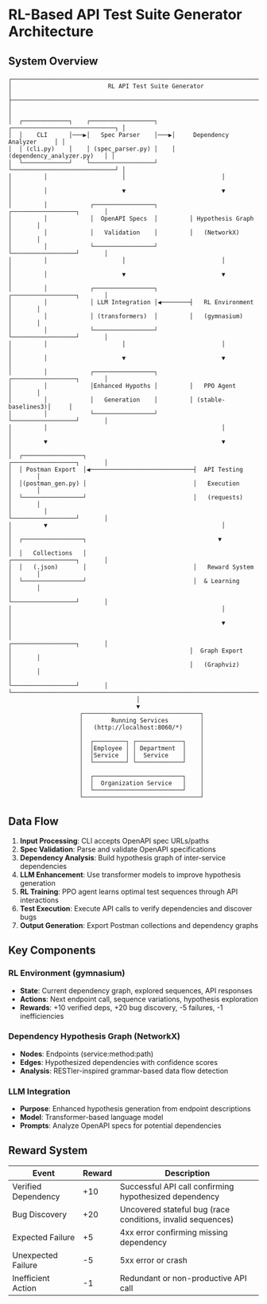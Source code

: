 # RL-Based API Test Suite Generator Architecture

## System Overview

```
┌─────────────────────────────────────────────────────────────────────────────┐
│                           RL API Test Suite Generator                       │
├─────────────────────────────────────────────────────────────────────────────┤
│                                                                             │
│  ┌─────────────┐    ┌──────────────────┐    ┌─────────────────────────────┐ │
│  │    CLI      │───▶│   Spec Parser    │───▶│     Dependency Analyzer     │ │
│  │ (cli.py)    │    │ (spec_parser.py) │    │  (dependency_analyzer.py)   │ │
│  └─────────────┘    └──────────────────┘    └─────────────────────────────┘ │
│         │                     │                           │                 │
│         │                     ▼                           ▼                 │
│         │            ┌─────────────────┐         ┌──────────────────┐       │
│         │            │  OpenAPI Specs  │         │ Hypothesis Graph │       │
│         │            │   Validation    │         │   (NetworkX)     │       │
│         │            └─────────────────┘         └──────────────────┘       │
│         │                     │                           │                 │
│         │                     ▼                           ▼                 │
│         │            ┌─────────────────┐         ┌──────────────────┐       │
│         │            │ LLM Integration │◀────────┤   RL Environment │       │
│         │            │ (transformers)  │         │   (gymnasium)    │       │
│         │            └─────────────────┘         └──────────────────┘       │
│         │                     │                           │                 │
│         │                     ▼                           ▼                 │
│         │            ┌─────────────────┐         ┌──────────────────┐       │
│         │            │Enhanced Hypoths │         │   PPO Agent      │       │
│         │            │   Generation    │         │ (stable-baselines3)│     │
│         │            └─────────────────┘         └──────────────────┘       │
│         │                                                 │                 │
│         ▼                                                 ▼                 │
│  ┌─────────────────┐                              ┌──────────────────┐       │
│  │ Postman Export  │◀─────────────────────────────┤  API Testing     │       │
│  │(postman_gen.py) │                              │   Execution      │       │
│  └─────────────────┘                              │   (requests)     │       │
│         │                                         └──────────────────┘       │
│         ▼                                                 │                 │
│  ┌─────────────────┐                                     ▼                 │
│  │   Collections   │                              ┌──────────────────┐       │
│  │   (.json)       │                              │   Reward System  │       │
│  └─────────────────┘                              │  & Learning      │       │
│                                                   └──────────────────┘       │
│                                                           │                 │
│                                                           ▼                 │
│                                                  ┌──────────────────┐       │
│                                                  │  Graph Export    │       │
│                                                  │   (Graphviz)     │       │
│                                                  └──────────────────┘       │
└─────────────────────────────────────────────────────────────────────────────┘
                                    │
                                    ▼
                    ┌─────────────────────────────────┐
                    │        Running Services         │
                    │   (http://localhost:8060/*)     │
                    │                                 │
                    │  ┌─────────┐ ┌─────────────┐    │
                    │  │Employee │ │ Department  │    │
                    │  │Service  │ │  Service    │    │
                    │  └─────────┘ └─────────────┘    │
                    │                                 │
                    │  ┌─────────────────────────┐    │
                    │  │  Organization Service   │    │
                    │  └─────────────────────────┘    │
                    └─────────────────────────────────┘
```

## Data Flow

1. **Input Processing**: CLI accepts OpenAPI spec URLs/paths
2. **Spec Validation**: Parse and validate OpenAPI specifications
3. **Dependency Analysis**: Build hypothesis graph of inter-service dependencies
4. **LLM Enhancement**: Use transformer models to improve hypothesis generation
5. **RL Training**: PPO agent learns optimal test sequences through API interactions
6. **Test Execution**: Execute API calls to verify dependencies and discover bugs
7. **Output Generation**: Export Postman collections and dependency graphs

## Key Components

### RL Environment (gymnasium)
- **State**: Current dependency graph, explored sequences, API responses
- **Actions**: Next endpoint call, sequence variations, hypothesis exploration
- **Rewards**: +10 verified deps, +20 bug discovery, -5 failures, -1 inefficiencies

### Dependency Hypothesis Graph (NetworkX)
- **Nodes**: Endpoints (service:method:path)
- **Edges**: Hypothesized dependencies with confidence scores
- **Analysis**: RESTler-inspired grammar-based data flow detection

### LLM Integration
- **Purpose**: Enhanced hypothesis generation from endpoint descriptions
- **Model**: Transformer-based language model
- **Prompts**: Analyze OpenAPI specs for potential dependencies

## Reward System

| Event | Reward | Description |
|-------|--------|-------------|
| Verified Dependency | +10 | Successful API call confirming hypothesized dependency |
| Bug Discovery | +20 | Uncovered stateful bug (race conditions, invalid sequences) |
| Expected Failure | +5 | 4xx error confirming missing dependency |
| Unexpected Failure | -5 | 5xx error or crash |
| Inefficient Action | -1 | Redundant or non-productive API call | 